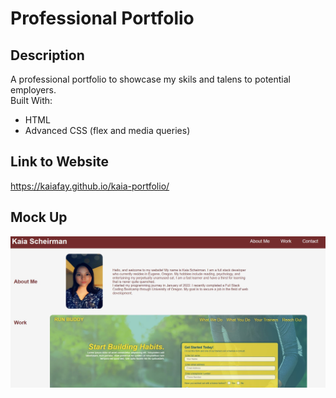 # Professional Portfolio

## Description
A professional portfolio to showcase my skils and talens to potential employers. <br/>
Built With:
* HTML
* Advanced CSS (flex and media queries)

## Link to Website
https://kaiafay.github.io/kaia-portfolio/

## Mock Up
![mockup-portfolio](assets/images/mockup-portfolio.JPG)
